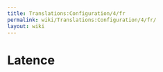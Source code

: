```yaml
---
title: Translations:Configuration/4/fr
permalink: wiki/Translations:Configuration/4/fr/
layout: wiki
---
```


# Latence
